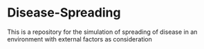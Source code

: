 # Disease-Spreading
This is a repository for the simulation of spreading of disease in an environment with external factors as consideration
